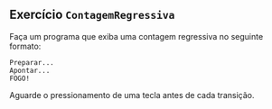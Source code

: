 ## Exercício `ContagemRegressiva`

Faça um programa que exiba uma contagem regressiva no seguinte formato:

```
Preparar...
Apontar...
FOGO!
```

Aguarde o pressionamento de uma tecla antes de cada transição.
